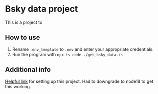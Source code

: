 # Bsky data project

This is a project to 

## How to use

1. Rename `.env_template` to `.env` and enter your appropriate credentials. 
2. Run the program with `npx ts-node ./get_bsky_data.ts`


## Additional info

[Helpful link](https://stackoverflow.com/questions/72380007/what-typescript-configuration-produces-output-closest-to-node-js-18-capabilities/72380008#72380008) for setting up this project. Had to downgrade to node18 to get this working. 